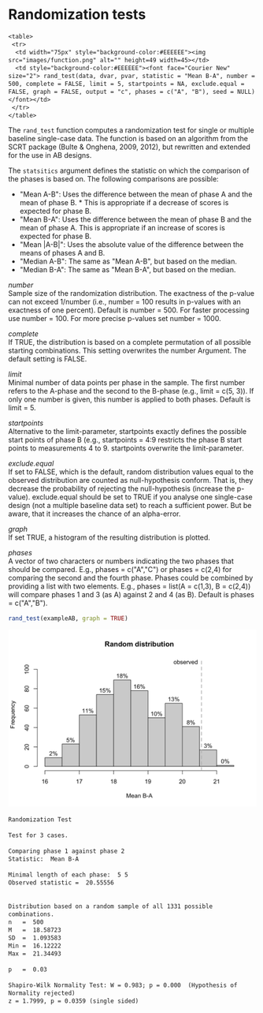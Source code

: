 # Randomization tests


```{=html}
<table>
 <tr>
  <td width="75px" style="background-color:#EEEEEE"><img src="images/function.png" alt="" height=49 width=45></td> 
  <td style="background-color:#EEEEEE"><font face="Courier New" size="2"> rand_test(data, dvar, pvar, statistic = "Mean B-A", number = 500, complete = FALSE, limit = 5, startpoints = NA, exclude.equal = FALSE, graph = FALSE, output = "c", phases = c("A", "B"), seed = NULL) </font></td>
 </tr>
</table>  
``` 

The `rand_test` function computes a randomization test for single or multiple baseline single-case data. The function is based on an algorithm from the SCRT package (Bulte & Onghena, 2009, 2012), but rewritten and extended for the use in AB designs.

The `statsitics` argument defines the statistic on which the comparison of the phases is based on. The following comparisons are possible:

- "Mean A-B": Uses the difference between the mean of phase A and the mean of phase B. * This is appropriate if a decrease of scores is expected for phase B.
- "Mean B-A": Uses the difference between the mean of phase B and the mean of phase A. This is appropriate if an increase of scores is expected for phase B.
- "Mean |A-B|": Uses the absolute value of the difference between the means of phases A and B.
- "Median A-B": The same as "Mean A-B", but based on the median.
- "Median B-A": The same as "Mean B-A", but based on the median.

*number*  	
Sample size of the randomization distribution. The exactness of the p-value can not exceed 1/number (i.e., number = 100 results in p-values with an exactness of one percent). Default is number = 500. For faster processing use number = 100. For more precise p-values set number = 1000.  

*complete*  	
If TRUE, the distribution is based on a complete permutation of all possible starting combinations. This setting overwrites the number Argument. The default setting is FALSE.

*limit*	 
Minimal number of data points per phase in the sample. The first number refers to the A-phase and the second to the B-phase (e.g., limit = c(5, 3)). If only one number is given, this number is applied to both phases. Default is limit = 5.

*startpoints*  	
Alternative to the limit-parameter, startpoints exactly defines the possible start points of phase B (e.g., startpoints = 4:9 restricts the phase B start points to measurements 4 to 9. startpoints overwrite the limit-parameter.

*exclude.equal*  	
If set to FALSE, which is the default, random distribution values equal to the observed distribution are counted as null-hypothesis conform. That is, they decrease the probability of rejecting the null-hypothesis (increase the p-value). exclude.equal should be set to TRUE if you analyse one single-case design (not a multiple baseline data set) to reach a sufficient power. But be aware, that it increases the chance of an alpha-error.

*graph*  	
If set TRUE, a histogram of the resulting distribution is plotted.

*phases*  	
A vector of two characters or numbers indicating the two phases that should be compared. E.g., phases = c("A","C") or phases = c(2,4) for comparing the second and the fourth phase. Phases could be combined by providing a list with two elements. E.g., phases = list(A = c(1,3), B = c(2,4)) will compare phases 1 and 3 (as A) against 2 and 4 (as B). Default is phases = c("A","B").


```r
rand_test(exampleAB, graph = TRUE)
```

<img src="ch_randomization_test_files/figure-html/rand-1.png" width="672" />

```
Randomization Test

Test for 3 cases.

Comparing phase 1 against phase 2 
Statistic:  Mean B-A 

Minimal length of each phase:  5 5 
Observed statistic =  20.55556 


Distribution based on a random sample of all 1331 possible combinations.
n   =  500 
M   =  18.58723 
SD  =  1.093583 
Min =  16.12222 
Max =  21.34493 

p   =  0.03 

Shapiro-Wilk Normality Test: W = 0.983; p = 0.000  (Hypothesis of Normality rejected)
z = 1.7999, p = 0.0359 (single sided)
```
